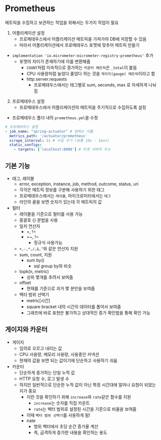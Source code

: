 # Prometheus

메트릭을 수집하고 보관하는 작업을 위해서는 두가지 작업이 필요

1. 어플리케이션 설정
    - 프로메테우스에서 어플리케이션 메트릭을 가져가야 DB에 저장할 수 있음
    - 따라서 어플리케이션에서 프로메테우스 포맷에 맞추어 메트릭 만들기
- `implementation 'io.micrometer:micrometer-registry-prometheus'` 추가
    - 포맷의 차이가 존재하기에 이를 변환해줌
        - `COUNT`처럼 지속적으로 증가하는 `카운터 메트릭`은 `_total`이 붙음
        - CPU 사용량처럼 늘었다 줄었다 하는 것을 `게이지(gauge) 메트릭`이라고 함
        - http.server.requests
            - 프로메테우스에서는 태그별로 sum, seconds, max 로 자세하게 나눠짐

2. 프로메테우스 설정
    - 프로메테우스에서 어플리케이션의 메트릭을 주기적으로 수집하도록 설정
- 프로메테우스 폴더 내의 `prometheus.yml`을 수정
```yaml
# 프로메테우스 설정
- job_name: "spring-actuator" # 원하는 이름
  metrics_path: '/actuator/prometheus'
  scrape_interval: 1s # 수집 주기 (보통 10s - 1min)
  static_configs:
    - targets: ['localhost:8080'] # 타겟 서버의 주소
```

## 기본 기능

- 태그, 레이블
    - error, exception, instance, job, method, outcome, status, uri
    - 각각은 메트릭 정보를 구분해 사용하기 위한 태그
    - 프로메테우스에서는 `레이블`, 마이크로미터에서는 `태그`
    - 라인의 끝을 보면 숫자가 있는데 각 메트릭의 값
- 필터
    - 레이블을 기준으로 필터를 사용 가능
    - 중괄호 {} 문법을 사용
    - 일치 연산자
        - =, !=
        - =~, !~
            - 정규식 사용가능
    - `+,-,*,/,&,^`와 같은 연산자 지원
    - sum, count, 지원
        - sum by()
            - sql group by와 비슷
    - topk(n, metric)
        - 상위 몇개를 추려서 보여줌
    - offset
        - 현재를 기준으로 과거 몇 분만을 보여줌
    - 벡터 범위 선택기
        - metric[시간]
        - square bracket 내의 시간의 데이터를 풀어서 보여줌
        - 그래프에 바로 표현은 불가하고 상대적인 증가 확인법을 통해 확인 가능

## 게이지와 카운터

- 게이지
    - 임의로 오르고 내리는 값
    - CPU 사용량, 메모리 사용량, 사용중인 커넥션
    - 현재의 값을 보면 되는 값이기에 단순하고 사용하기 쉬움
- 카운터
    - 단순하게 증가하는 단일 누적 값
    - HTTP 요청 수, 로그 발생 수
    - 하지만 일반적으로 단순한 누적 값이 아닌 특정 시간대에 얼마나 요청이 되었는지가 중요
        - 이런 것을 확인하기 위해 `increase`와 `rate`같은 함수를 지원
            - `increase`는 숫자를 직접 카운트
            - `rate`는 벡터 범위로 설정된 시간을 기준으로 비율을 보여줌
        - 이때 `벡터 범위 선택기`를 사용하게 됨!
        - irate
            - 범위 벡터에서 초당 순간 증가율 계산
            - 즉, 급격하게 증가한 내용을 확인하는 용도
